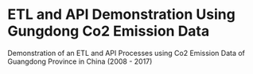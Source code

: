 # ETL and API Demonstration Using Gungdong Co2 Emission Data
Demonstration of an ETL and API Processes using Co2 Emission Data of Guangdong Province in China (2008 - 2017)
